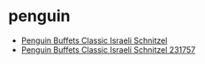 # penguin

 * [Penguin Buffets Classic Israeli Schnitzel](../../index/p/penguin-buffets-classic-israeli-schnitzel-231757.json)
 * [Penguin Buffets Classic Israeli Schnitzel 231757](../../index/p/penguin-buffets-classic-israeli-schnitzel-231757.json)
